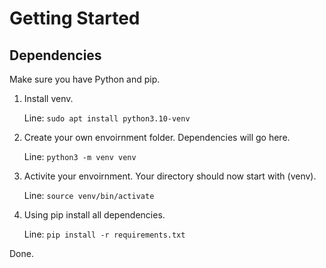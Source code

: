 # Getting Started

## Dependencies
Make sure you have Python and pip.

1. Install venv.

    Line: ```sudo apt install python3.10-venv```

2. Create your own envoirnment folder. Dependencies will go here.

    Line: ```python3 -m venv venv```

3. Activite your envoirnment. Your directory should now start with (venv).

    Line: ```source venv/bin/activate```

4. Using pip install all dependencies.

    Line: ```pip install -r requirements.txt```

Done.